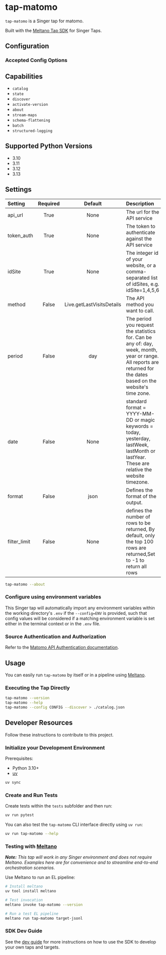 # tap-matomo

`tap-matomo` is a Singer tap for matomo.

Built with the [Meltano Tap SDK](https://sdk.meltano.com) for Singer Taps.

<!--

Developer TODO: Update the below as needed to correctly describe the install procedure. For instance, if you do not have a PyPI repo, or if you want users to directly install from your git repo, you can modify this step as appropriate.

## Installation

Install from PyPI:

```bash
uv tool install tap-matomo
```

Install from GitHub:

```bash
uv tool install git+https://github.com/ORG_NAME/tap-matomo.git@main
```

-->

## Configuration

### Accepted Config Options

<!--
Developer TODO: Provide a list of config options accepted by the tap.

This section can be created by copy-pasting the CLI output from:

```
tap-matomo --about --format=markdown
```
-->

## Capabilities

- `catalog`
- `state`
- `discover`
- `activate-version`
- `about`
- `stream-maps`
- `schema-flattening`
- `batch`
- `structured-logging`

## Supported Python Versions

- 3.10
- 3.11
- 3.12
- 3.13

## Settings

| Setting | Required | Default | Description |
|:--------|:--------:|:-------:|:------------|
| api_url | True | None | The url for the API service |
| token_auth | True | None | The token to authenticate against the API service |
| idSite | True | None | The integer id of your website, or a comma-separated list of idSites, e.g. idSite=1,4,5,6 |
| method | False | Live.getLastVisitsDetails | The API method you want to call. |
| period | False | day | The period you request the statistics for. Can be any of: day, week, month, year or range. All reports are returned for the dates based on the website's time zone. |
| date | False | None | standard format = YYYY-MM-DD or magic keywords = today, yesterday, lastWeek, lastMonth or lastYear. These are relative the website timezone.  |
| format | False | json | Defines the format of the output. |
| filter_limit | False | None | defines the number of rows to be returned, By default, only the top 100 rows are returned,Set to -1 to return all rows |


```bash
tap-matomo --about
```

### Configure using environment variables

This Singer tap will automatically import any environment variables within the working directory's
`.env` if the `--config=ENV` is provided, such that config values will be considered if a matching
environment variable is set either in the terminal context or in the `.env` file.

### Source Authentication and Authorization

Refer to the [Matomo API Authentication documentation](https://developer.matomo.org/api-reference/reporting-api#Live).

## Usage

You can easily run `tap-matomo` by itself or in a pipeline using [Meltano](https://meltano.com/).

### Executing the Tap Directly

```bash
tap-matomo --version
tap-matomo --help
tap-matomo --config CONFIG --discover > ./catalog.json
```

## Developer Resources

Follow these instructions to contribute to this project.

### Initialize your Development Environment

Prerequisites:

- Python 3.10+
- [uv](https://docs.astral.sh/uv/)

```bash
uv sync
```

### Create and Run Tests

Create tests within the `tests` subfolder and
then run:

```bash
uv run pytest
```

You can also test the `tap-matomo` CLI interface directly using `uv run`:

```bash
uv run tap-matomo --help
```

### Testing with [Meltano](https://www.meltano.com)

_**Note:** This tap will work in any Singer environment and does not require Meltano.
Examples here are for convenience and to streamline end-to-end orchestration scenarios._

<!--
Developer TODO:
Your project comes with a custom `meltano.yml` project file already created. Open the `meltano.yml` and follow any "TODO" items listed in
the file.
-->

Use Meltano to run an EL pipeline:

```bash
# Install meltano
uv tool install meltano

# Test invocation
meltano invoke tap-matomo --version

# Run a test EL pipeline
meltano run tap-matomo target-jsonl
```

### SDK Dev Guide

See the [dev guide](https://sdk.meltano.com/en/latest/dev_guide.html) for more instructions on how to use the SDK to
develop your own taps and targets.
